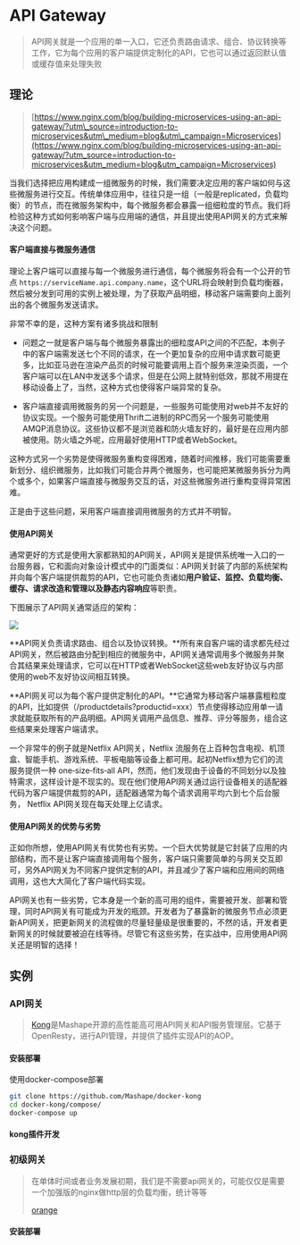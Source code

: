 # API Gateway

> API网关就是一个应用的单一入口，它还负责路由请求、组合、协议转换等工作，它为每个应用的客户端提供定制化的API，它也可以通过返回默认值或缓存值来处理失败

## 理论

> [https://www.nginx.com/blog/building-microservices-using-an-api-gateway/?utm\_source=introduction-to-microservices&utm\_medium=blog&utm\_campaign=Microservices](https://www.nginx.com/blog/building-microservices-using-an-api-gateway/?utm_source=introduction-to-microservices&utm_medium=blog&utm_campaign=Microservices)

当我们选择把应用构建成一组微服务的时候，我们需要决定应用的客户端如何与这些微服务进行交互。传统单体应用中，往往只是一组（一般是replicated，负载均衡）的节点，而在微服务架构中，每个微服务都会暴露一组细粒度的节点。我们将检验这种方式如何影响客户端与应用端的通信，并且提出使用API网关的方式来解决这个问题。

#### 客户端直接与微服务通信

理论上客户端可以直接与每一个微服务进行通信，每个微服务将会有一个公开的节点 `https://serviceName.api.company.name`，这个URL将会映射到负载均衡器，然后被分发到可用的实例上被处理，为了获取产品明细，移动客户端需要向上面列出的各个微服务发送请求。

非常不幸的是，这种方案有诸多挑战和限制

* 问题之一就是客户端与每个微服务暴露出的细粒度API之间的不匹配，本例子中的客户端需发送七个不同的请求，在一个更加复杂的应用中请求数可能更多，比如亚马逊在渲染产品页的时候可能要调用上百个服务来渲染页面，一个客户端可以在LAN中发送多个请求，但是在公网上就特别低效，那就不用提在移动设备上了，当然，这种方式也使得客户端异常的复杂。

* 客户端直接调用微服务的另一个问题是，一些服务可能使用对web并不友好的协议实现。一个服务可能使用Thrift二进制的RPC而另一个服务可能使用AMQP消息协议。这些协议都不是浏览器和防火墙友好的，最好是在应用内部被使用。防火墙之外呢，应用最好使用HTTP或者WebSocket。

这种方式另一个劣势是使得微服务重构变得困难，随着时间推移，我们可能需要重新划分、组织微服务，比如我们可能合并两个微服务，也可能把某微服务拆分为两个或多个，如果客户端直接与微服务交互的话，对这些微服务进行重构变得异常困难。

正是由于这些问题，采用客户端直接调用微服务的方式并不明智。

#### 使用API网关

通常更好的方式是使用大家都熟知的API网关，API网关是提供系统唯一入口的一台服务器，它和面向对象设计模式中的门面类似：API网关封装了内部的系统架构并向每个客户端提供裁剪的API，它也可能负责诸如**用户验证、监控、负载均衡、缓存、请求改造和管理以及静态内容响应**等职责。

下图展示了API网关通常适应的架构：

![](https://cdn.wp.nginx.com/wp-content/uploads/2016/04/Richardson-microservices-part2-3_api-gateway.png)

**API网关负责请求路由、组合以及协议转换。**所有来自客户端的请求都先经过API网关，然后被路由分配到相应的微服务中，API网关通常调用多个微服务并聚合其结果来处理请求，它可以在HTTP或者WebSocket这些web友好协议与内部使用的web不友好协议间相互转换。

**API网关可以为每个客户提供定制化的API。**它通常为移动客户端暴露粗粒度的API，比如提供（/productdetails?productid=xxx）节点使得移动应用单一请求就能获取所有的产品明细。API网关调用产品信息、推荐、评分等服务，组合这些结果来处理客户端请求。

一个非常牛的例子就是Netflix API网关，Netflix 流服务在上百种包含电视、机顶盒、智能手机、游戏系统、平板电脑等设备上都可用。起初Netflix想为它们的流服务提供一种 one‑size‑fits‑all API，然而，他们发现由于设备的不同划分以及独特需求，这样设计是不现实的。现在他们使用API网关通过运行设备相关的适配器代码为客户端提供裁剪的API，适配器通常为每个请求调用平均六到七个后台服务， Netflix API网关现在每天处理上亿请求。

#### 使用API网关的优势与劣势

正如你所想，使用API网关有优势也有劣势。一个巨大优势就是它封装了应用的内部结构，而不是让客户端直接调用每个服务，客户端只需要简单的与网关交互即可，另外API网关为不同客户提供定制的API，并且减少了客户端和应用间的网络调用，这也大大简化了客户端代码实现。

API网关也有一些劣势，它本身是一个新的高可用的组件，需要被开发、部署和管理，同时API网关有可能成为开发的瓶颈。开发者为了暴露新的微服务节点必须更新API网关，把更新网关的流程做的尽量轻量级是很重要的，不然的话，开发者更新网关的时候就要被迫在线等待。尽管它有这些劣势，在实战中，应用使用API网关还是明智的选择！

## 实例

### API网关

> [Kong](https://getkong.org/docs/)是Mashape开源的高性能高可用API网关和API服务管理层。它基于OpenResty，进行API管理，并提供了插件实现API的AOP。

#### 安装部署

使用docker-compose部署

```bash
git clone https://github.com/Mashape/docker-kong
cd docker-kong/compose/
docker-compose up
```

#### kong插件开发

### 初级网关

> 在单体时间或者业务发展初期，我们是不需要api网关的，可能仅仅是需要一个加强版的nginx做http层的负载均衡，统计等等
>
> [orange](http://orange.sumory.com/docs/)

#### 安装部署

​




